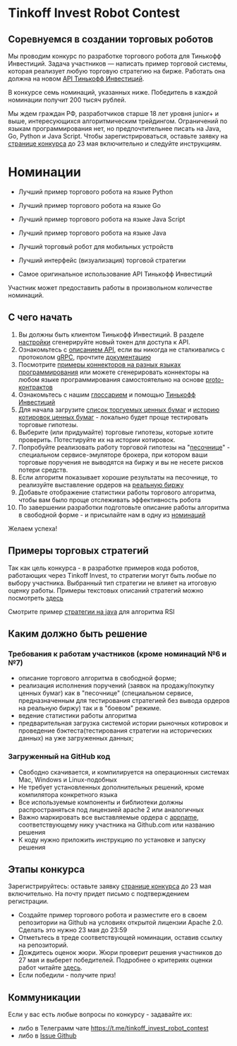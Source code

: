 # Tinkoff Invest Robot Contest
## Соревнуемся в создании торговых роботов

Мы проводим конкурс по разработке торгового робота для Тинькофф Инвестиций. Задача участников — написать пример торговой системы, которая реализует любую торговую стратегию на бирже. Работать она должна на новом [API Тинькофф Инвестиций](https://github.com/Tinkoff/investAPI). 

В конкурсе семь номинаций, указанных ниже. Победитель в каждой номинации получит 200 тысяч рублей. 

Мы ждем граждан РФ, разработчиков старше 18 лет уровня junior+ и выше, интересующихся алгоритмическим трейдингом. Ограничений по языкам программирования нет, но предпочтительнее писать на Java, Go, Python и Java Script. Чтобы зарегистрироваться, оставьте заявку на [странице конкурса](https://meetup.tinkoff.ru/event/tinkoff-invest-robot-contest/) до 23 мая включительно и следуйте инструкциям. 

# Номинации 

- Лучший пример торгового робота на языке Python 

- Лучший пример торгового робота на языке Go 

- Лучший пример торгового робота на языке Java Script 

- Лучший пример торгового робота на языке Java

- Лучший торговый робот для мобильных устройств 

- Лучший интерфейс (визуализация) торговой стратегии

- Самое оригинальное использование API Тинькофф Инвестиций

Участник может предоставить работы в произвольном количестве номинаций. 

## С чего начать 

1. Вы должны быть клиентом Тинькофф Инвестиций. В разделе [настройки](https://www.tinkoff.ru/invest/settings/) сгенерируйте новый токен для доступа к API.
2. Ознакомьтесь с [описанием API](https://tinkoff.github.io/investAPI/), если вы никогда не сталкивались с протоколом [gRPC](https://grpc.io/docs/), прочтите [документацию](https://tinkoff.github.io/investAPI/grpc/)
3. Посмотрите [примеры коннекторов на разных языках программирования](https://github.com/Tinkoff/investAPI/) или можете сгенерировать коннекторы на любом языке программирования самостоятельно на основе [proto-контрактов](https://github.com/Tinkoff/investAPI/tree/main/src/docs/contracts)
4. Ознакомьтесь с нашим [глоссарием](https://tinkoff.github.io/investAPI/glossary/) и помощью [Тинькофф Инвестиций](https://help.tinkoff.ru/investments/?)
5. Для начала загрузите [список торгуемых ценных бумаг](https://tinkoff.github.io/investAPI/head-instruments/) и [историю котировок ценных бумаг](https://tinkoff.github.io/investAPI/head-marketdata/) - локально будет проще тестировать торговые гипотезы.
6. Выберите (или придумайте) торговые гипотезы, которые хотите проверить. Потестируйте их на истории котировок.
7. Попробуйте реализовать работу торговой гипотезы на "[песочнице](https://tinkoff.github.io/investAPI/head-sandbox/)" - специальном сервисе-эмуляторе брокера, при котором ваши торговые поручения не выводятся на биржу и вы не несете рисков потери средств.
8. Если алгоритм показывает хорошие результаты на песочнице, то реализуйте выставление ордеров на [реальную биржу](https://tinkoff.github.io/investAPI/head-orders/) 
9. Добавьте отображение статистики работы торгового алгоритма, чтобы вам было проще отслеживать эффективность робота
10. По завершении разработки подготовьте описание работы алгоритма в свободной форме - и присылайте нам в одну из [номинаций](https://github.com/Tinkoff/invest-robot-contest/issues?q=is%3Aissue+is%3Aopen+label%3A%D0%9D%D0%BE%D0%BC%D0%B8%D0%BD%D0%B0%D1%86%D0%B8%D1%8F) 

Желаем успеха!  

## Примеры торговых стратегий
Так как цель конкурса - в разработке примеров кода роботов, работающих через Tinkoff Invest, то стратегии могут быть любые по выбору участника. 
Выбранный тип стратегии не влияет на итоговую оценку работы. 
Примеры текстовых описаний стратегий можно посмотреть [здесь](https://github.com/Tinkoff/invest-robot-contest/blob/main/examples.md)

Смотрите пример [стратегии на java](https://github.com/hondasmx/rsi_strategy) для алгоритма RSI

## Каким должно быть решение

### Требования к работам участников (кроме номинаций №6 и №7)
* описание торгового алгоритма в свободной форме; 
* реализация исполнения поручений (заявок на продажу/покупку ценных бумаг) как в "песочнице" (специальном сервисе, предназначенным для тестирования стратегией без вывода ордеров на реальную биржу) так и в "боевом" режиме.
* ведение статистики работы алгоритма
* предварительная загрузка системой истории рыночных котировок и проведение бэктеста(тестирования стратегии на исторических данных) на уже загруженных данных;

### Загруженный на GitHub код

* Свободно скачивается, и компилируется на операционных системах Mac, Windows и Linux-подобных
* Не требует установленных дополнительных решений, кроме компилятора конкретного языка
* Все используемые компоненты и библиотеки должны распространяться под лицензией apache 2 или аналогичных
* Важно маркировать все выставляемые ордера с [appname](https://tinkoff.github.io/investAPI/grpc/#appname), соответствующему нику участника на Github.com или названию решения
* К коду нужно приложить инструкцию по установке и запуску решения

## Этапы конкурса 

Зарегистрируйтесь: оставьте заявку [странице конкурса](https://meetup.tinkoff.ru/event/tinkoff-invest-robot-contest/) до 23 мая включительно. На почту придет письмо с подтверждением регистрации.

- Создайте пример торгового робота и разместите его в своем репозитории на Github на условиях открытой лицензии Apache 2.0. Сделать это нужно 23 мая до 23:59
- Отметьтесь в треде соответствующей номинации, оставив ссылку на репозиторий.
- Дождитесь оценок жюри. Жюри проверит решения участников до 27 мая и выберет победителей. Подробнее о критериях оценки работ читайте [здесь](https://github.com/Tinkoff/invest-robot-contest/blob/main/score.md). 
- Если победили - получите приз! 

## Коммуникации

Если у вас есть любые вопросы по конкурсу - задавайте их:
* либо в Телеграмм чате https://t.me/tinkoff_invest_robot_contest
* либо в [Issue Github](https://github.com/Tinkoff/invest-robot-contest/issues) 






